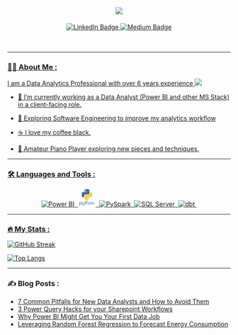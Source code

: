
<div id="header" align="center">
  <img src="https://i.giphy.com/media/v1.Y2lkPTc5MGI3NjExbXNyMG9rNnZzM3FxY2pscDlrZXdpaGl2bGpyZXlnaHpnM3Zuend1OSZlcD12MV9pbnRlcm5hbF9naWZfYnlfaWQmY3Q9Zw/SvckSy7fFviqrq8ClF/giphy.gif" width="700"/>
</div>

<br>

<div id="badges" align="center">
  <a href="https://www.linkedin.com/in/kayodeatoyebi">
  <img src="https://img.shields.io/badge/LinkedIn-blue?style=for-the-badge&logo=linkedin&logoColor=white" alt="LinkedIn Badge"/>
  <a href="https://medium.com/@kayodeatoyebi">  
  <img src="https://img.shields.io/badge/Medium-black?style=for-the-badge&logo=medium&logoColor=white" alt="Medium Badge"/>
</div>
<br>
<div align="center">
  <img src="https://komarev.com/ghpvc/?username=holufred&style=flat-square&color=blue" alt=""/>
</div>

---
### :man_technologist: About Me :

I am a Data Analytics Professional with over 6 years experience <img src="https://media.giphy.com/media/WUlplcMpOCEmTGBtBW/giphy.gif" width="30">

- :telescope: I’m currently working as a Data Analyst (Power BI and other MS Stack) in a client-facing role.

- :seedling: Exploring Software Engineering to improve my analytics workflow

- :coffee: I love my coffee black.

- :musical_keyboard: Amateur Piano Player exploring new pieces and techniques.

---

### :hammer_and_wrench: Languages and Tools :

<div align="center">
  
  <img src="https://upload.wikimedia.org/wikipedia/commons/c/cf/New_Power_BI_Logo.svg" title="Power BI" alt="Power BI" width="40" height="40"/>&nbsp;
  <img src="https://github.com/devicons/devicon/blob/master/icons/python/python-original-wordmark.svg" title="Python" alt="Python" width="40" height="40"/>&nbsp;
  <img src="https://upload.wikimedia.org/wikipedia/commons/f/f3/Apache_Spark_logo.svg" title="PySpark" alt="PySpark" width="40" height="40"/>&nbsp;
  <img src="https://img.icons8.com/color/48/000000/microsoft-sql-server.png" title="SQL Server" alt="SQL Server" width="40" height="40"/>&nbsp; 
  <img src="https://docs.getdbt.com/img/dbt-logo.svg" title="dbt" alt="dbt" width="40" height="40"/>&nbsp;

</div>

---

### :fire: My Stats :


[![GitHub Streak](http://github-readme-streak-stats.herokuapp.com?user=holufred&theme=dark&background=000000)](https://git.io/streak-stats)

[![Top Langs](https://github-readme-stats.vercel.app/api/top-langs/?username=holufred&layout=compact&theme=vision-friendly-dark)](https://github.com/anuraghazra/github-readme-stats)

---

### :writing_hand: Blog Posts :

<!-- BLOG-POST-LIST:START -->
- [7 Common Pitfalls for New Data Analysts and How to Avoid Them](https://medium.com/@kayodeatoyebi/7-common-pitfalls-for-new-data-analysts-and-how-to-avoid-them-368865920439?source=rss-d27c5af5b7c7------2)
- [3 Power Query Hacks for your Sharepoint Workflows](https://medium.com/@kayodeatoyebi/3-power-query-hacks-for-your-sharepoint-workflows-d269ff561933?source=rss-d27c5af5b7c7------2)
- [Why Power BI Might Get You Your First Data Job](https://medium.com/@kayodeatoyebi/why-power-bi-might-get-you-your-first-data-job-4d7853ce4221?source=rss-d27c5af5b7c7------2)
- [Leveraging Random Forest Regression to Forecast Energy Consumption](https://medium.com/@kayodeatoyebi/leveraging-random-forest-regression-to-forecast-energy-consumption-7f5185362605?source=rss-d27c5af5b7c7------2)
<!-- BLOG-POST-LIST:END -->

